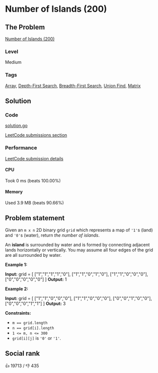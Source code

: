 # Number of Islands (200)

## The Problem

[Number of Islands (200)](https://leetcode.com/problems/number-of-islands)

### Level

Medium

### Tags

 [Array](https://leetcode.com/tag/array), [Depth-First Search](https://leetcode.com/tag/depth-first-search), [Breadth-First Search](https://leetcode.com/tag/breadth-first-search), [Union Find](https://leetcode.com/tag/union-find), [Matrix](https://leetcode.com/tag/matrix)

## Solution

### Code

[solution.go](solution.go)

[LeetCode submissions section](https://leetcode.com/problems/number-of-islands/submissions/934124999/)

### Performance

[LeetCode submission details](https://leetcode.com/submissions/detail/934124999/)

#### CPU

Took 0 ms (beats 100.00%)

#### Memory

Used 3.9 MB (beats 90.66%)

## Problem statement

Given an `m x n` 2D binary grid `grid` which represents a map of `'1'`s (land) and `'0'`s (water), return _the number of islands_.

An **island** is surrounded by water and is formed by connecting adjacent lands horizontally or vertically. You may assume all four edges of the grid are all surrounded by water.

**Example 1:**


**Input:** grid = [
  ["1","1","1","1","0"],
  ["1","1","0","1","0"],
  ["1","1","0","0","0"],
  ["0","0","0","0","0"]
]
**Output:** 1

**Example 2:**


**Input:** grid = [
  ["1","1","0","0","0"],
  ["1","1","0","0","0"],
  ["0","0","1","0","0"],
  ["0","0","0","1","1"]
]
**Output:** 3

**Constraints:**

* `m == grid.length`
* `n == grid[i].length`
* `1 <= m, n <= 300`
* `grid[i][j]` is `'0'` or `'1'`.

## Social rank

:thumbsup: 19713 / :thumbsdown: 435
